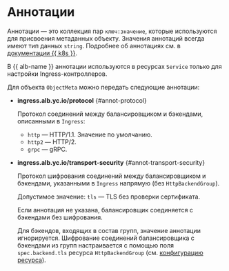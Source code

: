 # Аннотации

Аннотации — это коллекция пар `ключ:значение`, которые используются для присвоения метаданных объекту. Значения аннотаций всегда имеют тип данных `string`. Подробнее об аннотациях см. в [документации {{ k8s }}](https://kubernetes.io/docs/concepts/overview/working-with-objects/annotations/).

В {{ alb-name }} аннотации используются в ресурсах `Service` только для настройки Ingress-контроллеров.

Для объекта `ObjectMeta` можно передать следующие аннотации:

* **ingress.alb.yc.io/protocol** {#annot-protocol}

   Протокол соединений между балансировщиком и бэкендами, описанными в `Ingress`:

   * `http` — HTTP/1.1. Значение по умолчанию.
   * `http2` — HTTP/2.
   * `grpc` — gRPC.

* **ingress.alb.yc.io/transport-security** {#annot-transport-security}

   Протокол шифрования соединений между балансировщиком и бэкендами, указанными в `Ingress` напрямую (без `HttpBackendGroup`).

   Допустимое значение: `tls` — TLS без проверки сертификата.

   Если аннотация не указана, балансировщик соединяется с бэкендами без шифрования.

   Для бэкендов, входящих в состав групп, значение аннотации игнорируется. Шифрование соединений балансировщика с бэкендами из групп настраивается с помощью поля `spec.backend.tls` ресурса `HttpBackendGroup` (см. [конфигурацию ресурса](../../../application-load-balancer/k8s-ref/http-backend-group.md)).
